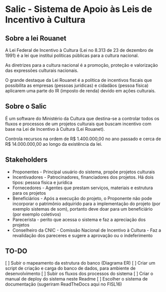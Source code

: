 # Salic - Sistema de Apoio às Leis de Incentivo à Cultura

## Sobre a lei Rouanet

A Lei Federal de Incentivo à Cultura (Lei no 8.313 de 23 de dezembro de 1991) é a lei que
institui politicas públicas para a cultura nacional.

As diretrizes para a cultura nacional é a promoção, proteção e valorização das expressões culturais nacionais.

O grande destaque da Lei Rouanet é a politica de incentivos fiscais que possibilita as empresas (pessoas jurídicas) e cidadãos (pessoa física) aplicarem uma parte do IR (imposto de renda) devido em ações culturais.

## Sobre o Salic

É um software do Ministério da Cultura que destina-se a controlar todos os fluxos e processos de um projetos culturais que buscam incentivo com base na Lei de Incentivo à Cultura (Lei Rouanet).

Controla recursos na ordem de R$ 1.400.000,00 no ano passado e cerca de R$ 14.000.000,00 ao longo da existência da lei.

## Stakeholders 

* Proponentes - Principal usuário do sistema, propõe projetos culturais
* Incentivadores - Patrocinadores, financiadores dos projetos. Há dois tipos: pessoa física e jurídica
* Fornecedores - Agentes que prestam serviços, materiais e estrutura para os projetos
* Beneficiários - Após a execução do projeto, o Proponente não pode incorporar o patrimônio adquirido para a implementação do projeto (por exemplo sistemas de som), portanto deve doar para um beneficiário (por exemplo coletivos)
* Parecerista - perito que acessa o sistema e faz a apreciação dos projetos
* Conselheiro da CNIC - Comissão Nacional de Incentivo à Cultura - Faz a revalidação dos pareceres e sugere a aprovação ou o indeferimento

## TO-DO

[ ] Subir o mapeamento da estrutura do banco (Diagrama ER)
[ ] Criar um script de criação e carga do banco de dados, para ambiente de desenvolvimento
[ ] Subir os fluxos dos processos do sistema
[ ] Criar o manual de deploy do sistema neste Readme
[ ] Escolher o sistema de documentação (sugeriram ReadTheDocs aqui no FISL16)










